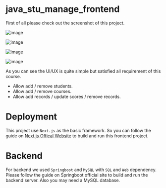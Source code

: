# java_stu_manage_frontend

First of all please check out the screenshot of this project.

![image](https://github.com/NFSandbox/java_stu_manage_frontend/assets/61616918/feaca854-1830-4a53-b1b1-6d8607a9ad2d)

![image](https://github.com/NFSandbox/java_stu_manage_frontend/assets/61616918/9191314a-b768-4287-bc10-99e549b6f880)

![image](https://github.com/NFSandbox/java_stu_manage_frontend/assets/61616918/e8e015c9-50a2-48e6-a3d3-4a17a705d766)

![image](https://github.com/NFSandbox/java_stu_manage_frontend/assets/61616918/1b27a12d-f9ff-4107-806d-e65a46d1e88a)


As you can see the UI/UX is quite simple but satisfied all requirement of this course.

- Allow add / remove students.
- Allow add / remove courses.
- Allow add records / update scores / remove records.

# Deployment

This project use `Next.js` as the basic framework. So you can follow the guide on [Next.js Offical Website](https://nextjs.org/) to build and run this frontend project.

# Backend

For backend we used `Springboot` and `MySQL` with `SQL` and `Web` dependency. Please follow the guide on Springboot official site to build and run the backend server. Also you may need a MySQL database.
